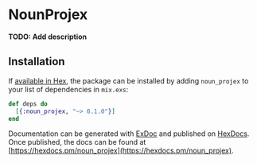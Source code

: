 # NounProjex

**TODO: Add description**

## Installation

If [available in Hex](https://hex.pm/docs/publish), the package can be installed
by adding `noun_projex` to your list of dependencies in `mix.exs`:

```elixir
def deps do
  [{:noun_projex, "~> 0.1.0"}]
end
```

Documentation can be generated with [ExDoc](https://github.com/elixir-lang/ex_doc)
and published on [HexDocs](https://hexdocs.pm). Once published, the docs can
be found at [https://hexdocs.pm/noun_projex](https://hexdocs.pm/noun_projex).
